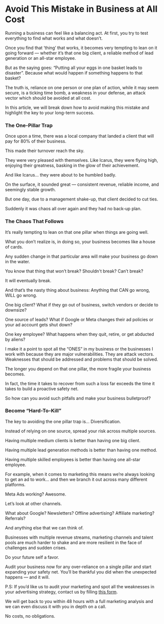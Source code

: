 # Avoid This Mistake in Business at All Cost

Running a business can feel like a balancing act. At first, you try to test everything to find what works and what doesn’t.

Once you find that ‘thing’ that works, it becomes very tempting to lean on it going forward — whether it’s that one big client, a reliable method of lead generation or an all-star employee.

But as the saying goes: “Putting all your eggs in one basket leads to disaster”. Because what would happen if something happens to that basket?

The truth is, reliance on one person or one plan of action, while it may seem secure, is a ticking time bomb, a weakness in your defense, an attack vector which should be avoided at all cost.

In this article, we will break down how to avoid making this mistake and highlight the key to your long-term success.

### The One-Pillar Trap

Once upon a time, there was a local company that landed a client that will pay for 80% of their business. 

This made their turnover reach the sky.

They were very pleased with themselves. Like Icarus, they were flying high, enjoying their greatness, basking in the glow of their achievement.

And like Icarus… they were about to be humbled badly.

On the surface, it sounded great — consistent revenue, reliable income, and seemingly stable growth.

But one day, due to a management shake-up, that client decided to cut ties. 

Suddenly it was chaos all over again and they had no back-up plan.

### The Chaos That Follows

It’s really tempting to lean on that one pillar when things are going well. 

What you don’t realize is, in doing so, your business becomes like a house of cards.

Any sudden change in that particular area will make your business go down in the water.

You know that thing that won’t break? Shouldn't break? Can’t break? 

It will eventually break.

And that’s the nasty thing about business: Anything that CAN go wrong, WILL go wrong.

One big client? What if they go out of business, switch vendors or decide to downsize?

One source of leads? What if Google or Meta changes their ad policies or your ad account gets shut down?

One key employee? What happens when they quit, retire, or get abducted by aliens?

I make it a point to spot all the “ONES” in my business or the businesses I work with because they are major vulnerabilities. They are attack vectors. Weaknesses that should be addressed and problems that should be solved.

The longer you depend on that one pillar, the more fragile your business becomes. 

In fact, the time it takes to recover from such a loss far exceeds the time it takes to build a proactive safety net.

So how can you avoid such pitfalls and make your business bulletproof?

### Become “Hard-To-Kill”

The key to avoiding the one pillar trap is… Diversification.

Instead of relying on one source, spread your risk across multiple sources.

Having multiple medium clients is better than having one big client.

Having multiple lead generation methods is better than having one method.

Having multiple skilled employees is better than having one all-star employee.

For example, when it comes to marketing this means we’re always looking to get an ad to work… and then we branch it out across many different platforms.

Meta Ads working? Awesome.

Let’s look at other channels.

What about Google?
Newsletters?
Offline advertising?
Affiliate marketing?
Referrals?

And anything else that we can think of.

Businesses with multiple revenue streams, marketing channels and talent pools are much harder to shake and are more resilient in the face of challenges and sudden crises.

Do your future self a favor.

Audit your business now for any over-reliance on a single pillar and start expanding your safety net. You’ll be thankful you did when the unexpected happens — and it will.

P.S: If you’d like us to audit your marketing and spot all the weaknesses in your advertising strategy, contact us by filling [this form](https://www.focusedresultsmedia.com/contact).

We will get back to you within 48 hours with a full marketing analysis and we can even discuss it with you in depth on a call.

No costs, no obligations. 
